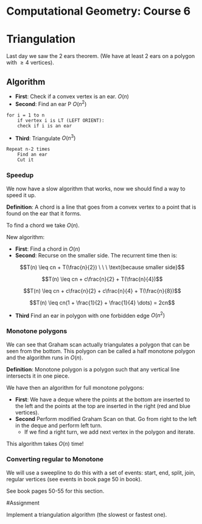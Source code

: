 # Computational Geometry: Course 6

# Triangulation

Last day we saw the 2 ears theorem. (We have at least 2 ears on a polygon with $\geq 4$ vertices).

## Algorithm

- **First**: Check if a convex vertex is an ear. $O(n)$
- **Second**: Find an ear P $O(n^2)$
```
for i = 1 to n
    if vertex i is LT (LEFT ORIENT):
    check if i is an ear
```
- **Third**: Triangulate $O(n^3)$
```
Repeat n-2 times
    Find an ear
    Cut it
```

### Speedup

We now have a slow algorithm that works, now we should find a way to speed it up.

**Definition**: A chord is a line that goes from a convex vertex to a point that is found on the ear that it forms.

To find a chord we take $O(n)$.

New algorithm:

- **First**: Find a chord in $O(n)$
- **Second**: Recurse on the smaller side. The recurrent time then is:

$$T(n) \leq cn + T(\frac{n}{2}) \ \ \ \text{because smaller side}$$

$$T(n) \leq cn + c\frac{n}{2} + T(\frac{n}{4})$$

$$T(n) \leq cn + c\frac{n}{2} + c\frac{n}{4} + T(\frac{n}{8})$$

$$T(n) \leq cn(1 + \frac{1}{2} + \frac{1}{4} \dots) = 2cn$$

- **Third** Find an ear in polygon with one forbidden edge $O(n^2)$

### Monotone polygons

We can see that Graham scan actually triangulates a polygon that can be seen from the bottom. This polygon can be called a half monotone polygon and the algorithm runs in $O(n)$.

**Definition**: Monotone polygon is a polygon such that any vertical line intersects it in one piece.

We have then an algorithm for full monotone polygons:

- **First**: We have a deque where the points at the bottom are inserted to the left and the points at the top are inserted in the right (red and blue vertices).
- **Second** Perform modified Graham Scan on that. Go from right to the left in the deque and perform left turn.
    - If we find a right turn, we add next vertex in the polygon and iterate.

This algorithm takes $O(n)$ time!

### Converting regular to Monotone

We will use a sweepline to do this with a set of events: start, end, split, join, regular vertices
(see events in book page 50 in book).

See book pages 50-55 for this section.



#Assignment

Implement a triangulation algorithm (the slowest or fastest one).
